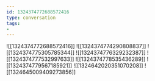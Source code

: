 ```yaml
---
id: 1324374772688572416
type: conversation
tags:
- 
---
```

![[1324374772688572416]]
![[1324374774290808837]]
![[1324374775305785344]]
![[1324374776329232387]]
![[1324374777532997633]]
![[1324374778535436289]]
![[1324374779567185921]]
![[1324642020351070208]]
![[1324645009409273856]]


